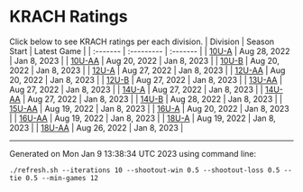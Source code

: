 # KRACH Ratings
Click below to see KRACH ratings per each division.
| Division | Season Start | Latest Game |
| :------- | :--------- | :------- |
| [10U-A](scores_10U-A.md) | Aug 28, 2022 | Jan 8, 2023 |
| [10U-AA](scores_10U-AA.md) | Aug 20, 2022 | Jan 8, 2023 |
| [10U-B](scores_10U-B.md) | Aug 20, 2022 | Jan 8, 2023 |
| [12U-A](scores_12U-A.md) | Aug 27, 2022 | Jan 8, 2023 |
| [12U-AA](scores_12U-AA.md) | Aug 20, 2022 | Jan 8, 2023 |
| [12U-B](scores_12U-B.md) | Aug 27, 2022 | Jan 8, 2023 |
| [13U-AA](scores_13U-AA.md) | Aug 27, 2022 | Jan 8, 2023 |
| [14U-A](scores_14U-A.md) | Aug 27, 2022 | Jan 8, 2023 |
| [14U-AA](scores_14U-AA.md) | Aug 27, 2022 | Jan 8, 2023 |
| [14U-B](scores_14U-B.md) | Aug 28, 2022 | Jan 8, 2023 |
| [15U-AA](scores_15U-AA.md) | Aug 19, 2022 | Jan 8, 2023 |
| [16U-A](scores_16U-A.md) | Aug 20, 2022 | Jan 8, 2023 |
| [16U-AA](scores_16U-AA.md) | Aug 19, 2022 | Jan 8, 2023 |
| [18U-A](scores_18U-A.md) | Aug 19, 2022 | Jan 8, 2023 |
| [18U-AA](scores_18U-AA.md) | Aug 26, 2022 | Jan 8, 2023 |

***
Generated on Mon Jan  9 13:38:34 UTC 2023 using command line:
```
./refresh.sh --iterations 10 --shootout-win 0.5 --shootout-loss 0.5 --tie 0.5 --min-games 12
```

